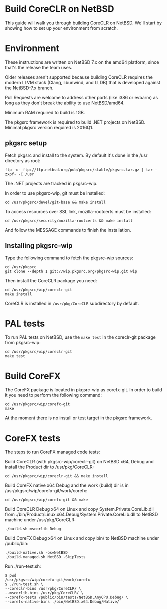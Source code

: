 Build CoreCLR on NetBSD
=======================

This guide will walk you through building CoreCLR on NetBSD.  We'll start by showing how to set up your environment from scratch.

Environment
===========

These instructions are written on NetBSD 7.x on the amd64 platform, since that's the release the team uses.

Older releases aren't supported because building CoreCLR requires the modern LLVM stack (Clang, libunwind, and LLDB) that is developed against the NetBSD-7.x branch.

Pull Requests are welcome to address other ports (like i386 or evbarm) as long as they don't break the ability to use NetBSD/amd64.

Minimum RAM required to build is 1GB.

The pkgsrc framework is required to build .NET projects on NetBSD. Minimal pkgsrc version required is 2016Q1.

pkgsrc setup
------------

Fetch pkgsrc and install to the system. By default it's done in the /usr directory as root:

```
ftp -o- ftp://ftp.netbsd.org/pub/pkgsrc/stable/pkgsrc.tar.gz | tar -zxpf- -C /usr
```

The .NET projects are tracked in pkgsrc-wip.

In order to use pkgsrc-wip, git must be installed:


```
cd /usr/pkgsrc/devel/git-base && make install
```

To access resources over SSL link, mozilla-rootcerts must be installed:

```
cd /usr/pkgsrc/security/mozilla-rootcerts && make install
```

And follow the MESSAGE commands to finish the installation.


Installing pkgsrc-wip
---------------------

Type the following command to fetch the pkgsrc-wip sources:


```
cd /usr/pkgsrc
git clone --depth 1 git://wip.pkgsrc.org/pkgsrc-wip.git wip
```

Then install the CoreCLR package you need:

```
cd /usr/pkgsrc/wip/coreclr-git
make install
```

CoreCLR is installed in `/usr/pkg/CoreCLR` subdirectory by default.


PAL tests
=========

To run PAL tests on NetBSD, use the `make test` in the coreclr-git package from pkgsrc-wip:

```
cd /usr/pkgsrc/wip/coreclr-git
make test
```

Build CoreFX
============

The CoreFX package is located in pkgsrc-wip as corefx-git. In order to build it you need to perform the following command:

```
cd /usr/pkgsrc/wip/corefx-git
make
```

At the moment there is no install or test target in the pkgsrc framework.

CoreFX tests
============

The steps to run CoreFX managed code tests:

Build CoreCLR (with pkgsrc-wip/coreclr-git) on NetBSD x64, Debug and install the Product dir to /usr/pkg/CoreCLR:

```
cd /usr/pkgsrc/wip/coreclr-git && make install
```

Build CoreFX native x64 Debug and the work (build) dir is in /usr/pkgsrc/wip/corefx-git/work/corefx:

```
cd /usr/pkgsrc/wip/corefx-git && make
```

Build CoreCLR Debug x64 on Linux and copy System.Private.CoreLib.dll from ./bin/Product/Linux.x64.Debug/System.Private.CoreLib.dll to NetBSD machine under /usr/pkg/CoreCLR:

```
./build.sh mscorlib Debug
```

Build CoreFX Debug x64 on Linux and copy bin/ to NetBSD machine under /public/bin:

```
./build-native.sh -os=NetBSD
./build-managed.sh NetBSD -SkipTests
```

Run ./run-test.sh:

```
$ pwd
/usr/pkgsrc/wip/corefx-git/work/corefx
$ ./run-test.sh \
--coreclr-bins /usr/pkg/CoreCLR/ \
--mscorlib-bins /usr/pkg/CoreCLR/ \
--corefx-tests /public/bin/tests/NetBSD.AnyCPU.Debug/ \
--corefx-native-bins ./bin/NetBSD.x64.Debug/Native/
```
